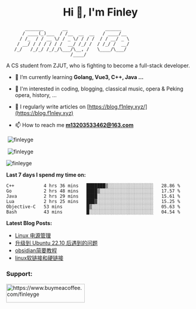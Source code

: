 <h1 align="center">Hi 👋, I'm Finley</h1>

```text
       _______       __              ______   
      / ____(_)___  / /__  __  __   / ____/__ 
     / /_  / / __ \/ / _ \/ / / /  / / __/ _ \
    / __/ / / / / / /  __/ /_/ /  / /_/ /  __/
   /_/   /_/_/ /_/_/\___/\__, /   \____/\___/
                        /____/                
```

<p align="left">

A CS student from ZJUT,
who is fighting to become a full-stack developer.

</p>

<p align="left">

- 🌱 I’m currently learning **Golang, Vue3, C++, Java ...**

- 🧠 I'm interested in coding, blogging, classical music, opera & Peking opera, history, ...

- 📝 I regularly write articles on [https://blog.f1nley.xyz/](https://blog.f1nley.xyz)

- 📫 How to reach me **m13203533462@163.com**

</p>

<p>&nbsp;<img align="center" src="https://github-readme-stats.vercel.app/api/top-langs/?username=finleyge&show_icons=true&locale=en&hide=javascript,html,tex" alt="finleyge" /></p>

<p>&nbsp;<img align="center" src="https://github-readme-stats.vercel.app/api?username=finleyge&show_icons=true&locale=en" alt="finleyge" /></p>

<p><img align="center" src="https://github-readme-streak-stats.herokuapp.com/?user=finleyge&" alt="finleyge" /></p>

**Last 7 days I spend my time on:**

<!--START_SECTION:waka-->

```text
C++           4 hrs 36 mins   ███████▒░░░░░░░░░░░░░░░░░   28.86 %
Go            2 hrs 48 mins   ████▒░░░░░░░░░░░░░░░░░░░░   17.57 %
Java          2 hrs 29 mins   ████░░░░░░░░░░░░░░░░░░░░░   15.61 %
Lua           2 hrs 25 mins   ███▓░░░░░░░░░░░░░░░░░░░░░   15.25 %
Objective-C   53 mins         █▒░░░░░░░░░░░░░░░░░░░░░░░   05.63 %
Bash          43 mins         █░░░░░░░░░░░░░░░░░░░░░░░░   04.54 %
```

<!--END_SECTION:waka-->

</p>


**Latest Blog Posts:**

<!-- BLOG-POST-LIST:START -->
- [Linux 电源管理](https://blog.f1nley.xyz/linux/linux-power-manage/)
- [升级到 Ubuntu 22.10 后遇到的问题](https://blog.f1nley.xyz/Issues-after-updating-to-Ubuntu-22-10/)
- [obsidian简要教程](https://blog.f1nley.xyz/obsidian/obsidian-simple-tutorial/)
- [linux软链接和硬链接](https://blog.f1nley.xyz/linux/linux-soft-link-and-hard-link/)
<!-- BLOG-POST-LIST:END -->

<h3 align="left">Support:</h3>

<p align="left">

<a href="https://www.buymeacoffee.com/finleyge"> <img align="left" src="https://cdn.buymeacoffee.com/buttons/v2/default-yellow.png" height="50" width="210" alt="https://www.buymeacoffee.com/finleyge" />

</a>
</p>

